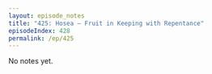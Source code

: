 ```yaml
---
layout: episode_notes
title: "425: Hosea — Fruit in Keeping with Repentance"
episodeIndex: 428
permalink: /ep/425
---
```

No notes yet.
